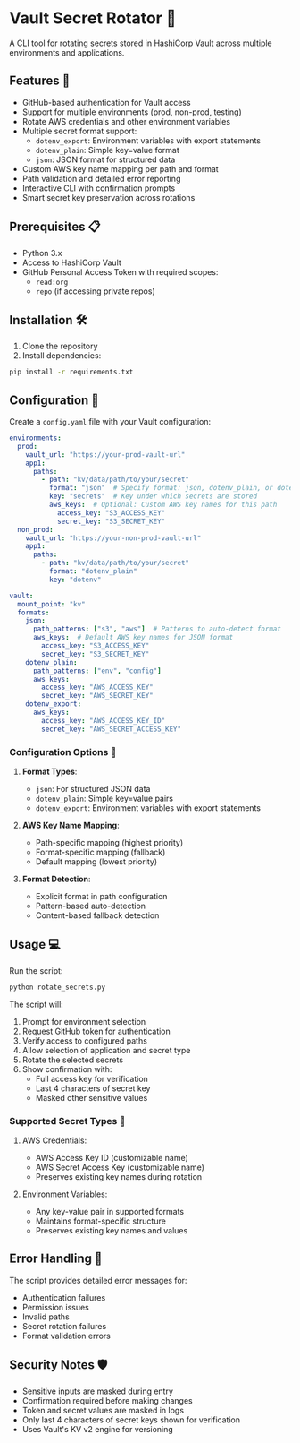 # Vault Secret Rotator 🔐

A CLI tool for rotating secrets stored in HashiCorp Vault across multiple environments and applications.

## Features 🌟

- GitHub-based authentication for Vault access
- Support for multiple environments (prod, non-prod, testing)
- Rotate AWS credentials and other environment variables
- Multiple secret format support:
  - `dotenv_export`: Environment variables with export statements
  - `dotenv_plain`: Simple key=value format
  - `json`: JSON format for structured data
- Custom AWS key name mapping per path and format
- Path validation and detailed error reporting
- Interactive CLI with confirmation prompts
- Smart secret key preservation across rotations

## Prerequisites 📋

- Python 3.x
- Access to HashiCorp Vault
- GitHub Personal Access Token with required scopes:
  - `read:org`
  - `repo` (if accessing private repos)

## Installation 🛠️

1. Clone the repository
2. Install dependencies:
```bash
pip install -r requirements.txt
```

## Configuration 📝

Create a `config.yaml` file with your Vault configuration:

```yaml
environments:
  prod:
    vault_url: "https://your-prod-vault-url"
    app1:
      paths:
        - path: "kv/data/path/to/your/secret"
          format: "json"  # Specify format: json, dotenv_plain, or dotenv_export
          key: "secrets"  # Key under which secrets are stored
          aws_keys:  # Optional: Custom AWS key names for this path
            access_key: "S3_ACCESS_KEY"
            secret_key: "S3_SECRET_KEY"
  non_prod:
    vault_url: "https://your-non-prod-vault-url"
    app1:
      paths:
        - path: "kv/data/path/to/your/secret"
          format: "dotenv_plain"
          key: "dotenv"

vault:
  mount_point: "kv"
  formats:
    json:
      path_patterns: ["s3", "aws"]  # Patterns to auto-detect format
      aws_keys:  # Default AWS key names for JSON format
        access_key: "S3_ACCESS_KEY"
        secret_key: "S3_SECRET_KEY"
    dotenv_plain:
      path_patterns: ["env", "config"]
      aws_keys:
        access_key: "AWS_ACCESS_KEY"
        secret_key: "AWS_SECRET_KEY"
    dotenv_export:
      aws_keys:
        access_key: "AWS_ACCESS_KEY_ID"
        secret_key: "AWS_SECRET_ACCESS_KEY"
```

### Configuration Options 🔧

1. **Format Types**:
   - `json`: For structured JSON data
   - `dotenv_plain`: Simple key=value pairs
   - `dotenv_export`: Environment variables with export statements

2. **AWS Key Name Mapping**:
   - Path-specific mapping (highest priority)
   - Format-specific mapping (fallback)
   - Default mapping (lowest priority)

3. **Format Detection**:
   - Explicit format in path configuration
   - Pattern-based auto-detection
   - Content-based fallback detection

## Usage 💻

Run the script:
```bash
python rotate_secrets.py
```

The script will:
1. Prompt for environment selection
2. Request GitHub token for authentication
3. Verify access to configured paths
4. Allow selection of application and secret type
5. Rotate the selected secrets
6. Show confirmation with:
   - Full access key for verification
   - Last 4 characters of secret key
   - Masked other sensitive values

### Supported Secret Types 🔑

1. AWS Credentials:
   - AWS Access Key ID (customizable name)
   - AWS Secret Access Key (customizable name)
   - Preserves existing key names during rotation

2. Environment Variables:
   - Any key-value pair in supported formats
   - Maintains format-specific structure
   - Preserves existing key names and values

## Error Handling 🚨

The script provides detailed error messages for:
- Authentication failures
- Permission issues
- Invalid paths
- Secret rotation failures
- Format validation errors

## Security Notes 🛡️

- Sensitive inputs are masked during entry
- Confirmation required before making changes
- Token and secret values are masked in logs
- Only last 4 characters of secret keys shown for verification
- Uses Vault's KV v2 engine for versioning 